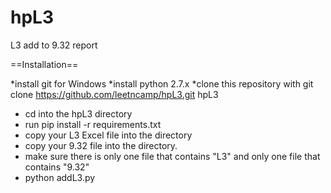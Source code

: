 # hpL3
L3 add to 9.32 report

==Installation==

*install git for Windows
*install python 2.7.x
*clone this repository with git clone https://github.com/leetncamp/hpL3.git hpL3
* cd into the hpL3 directory 
* run pip install -r requirements.txt
* copy your L3 Excel file into the directory
* copy your 9.32 file into the directory. 
* make sure there is only one file that contains "L3" and only one file that contains "9.32"
* python addL3.py
